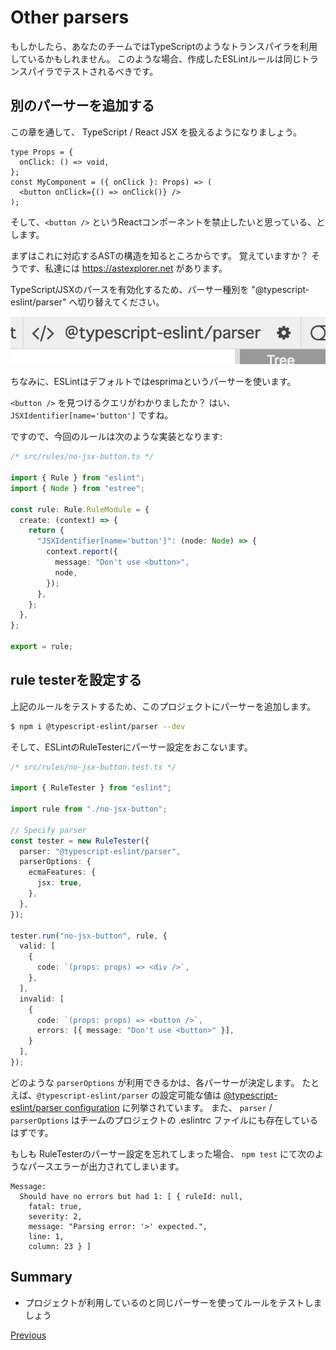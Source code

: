 # Other parsers
もしかしたら、あなたのチームではTypeScriptのようなトランスパイラを利用しているかもしれません。
このような場合、作成したESLintルールは同じトランスパイラでテストされるべきです。

## 別のパーサーを追加する
この章を通して、 TypeScript / React JSX を扱えるようになりましょう。

```tsx
type Props = {
  onClick: () => void,
};
const MyComponent = ({ onClick }: Props) => (
  <button onClick={() => onClick()} />
);
```

そして、`<button />` というReactコンポーネントを禁止したいと思っている、とします。

まずはこれに対応するASTの構造を知るところからです。
覚えていますか？
そうです、私達には https://astexplorer.net があります。

TypeScript/JSXのパースを有効化するため、パーサー種別を "@typescript-eslint/parser" へ切り替えてください。

![switch_parser](./switch_parser.png)

ちなみに、ESLintはデフォルトではesprimaというパーサーを使います。

`<button />` を見つけるクエリがわかりましたか？
はい、 `JSXIdentifier[name='button']` ですね。

ですので、今回のルールは次のような実装となります:

```ts
/* src/rules/no-jsx-button.ts */

import { Rule } from "eslint";
import { Node } from "estree";

const rule: Rule.RuleModule = {
  create: (context) => {
    return {
      "JSXIdentifier[name='button']": (node: Node) => {
        context.report({
          message: "Don't use <button>",
          node,
        });
      },
    };
  },
};

export = rule;
```

## rule testerを設定する
上記のルールをテストするため、このプロジェクトにパーサーを追加します。

```sh
$ npm i @typescript-eslint/parser --dev
```

そして、ESLintのRuleTesterにパーサー設定をおこないます。

```ts
/* src/rules/no-jsx-button.test.ts */

import { RuleTester } from "eslint";

import rule from "./no-jsx-button";

// Specify parser
const tester = new RuleTester({
  parser: "@typescript-eslint/parser",
  parserOptions: {
    ecmaFeatures: {
      jsx: true,
    },
  },
});

tester.run("no-jsx-button", rule, {
  valid: [
    {
      code: `(props: props) => <div />`,
    },
  ],
  invalid: [
    {
      code: `(props: props) => <button />`,
      errors: [{ message: "Don't use <button>" }],
    }
  ],
});
```

どのような `parserOptions` が利用できるかは、各パーサーが決定します。
たとえば、`@typescript-eslint/parser` の設定可能な値は [@typescript-eslint/parser configuration](https://github.com/typescript-eslint/typescript-eslint/tree/master/packages/parser#configuration) に列挙されています。
また、 `parser` / `parserOptions` はチームのプロジェクトの .eslintrc ファイルにも存在しているはずです。

もしも RuleTesterのパーサー設定を忘れてしまった場合、 `npm test` にて次のようなパースエラーが出力されてしまいます。

```text
Message:
  Should have no errors but had 1: [ { ruleId: null,
    fatal: true,
    severity: 2,
    message: "Parsing error: '>' expected.",
    line: 1,
    column: 23 } ]
```

## Summary

* プロジェクトが利用しているのと同じパーサーを使ってルールをテストしましょう

[Previous](../20_dive_into_ast/README.ja.md)
